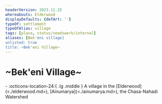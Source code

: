 ```yaml
---
headerVersion: 2023.11.25
whereabouts: Elderwood
displayDefaults: {defArt: ''}
typeOf: settlement
typeOfAlias: village
tags: [place, status/needswork/internal]
aliases: [Bek'eni village]
unlisted: true
title: ~Bek'eni Village~
---
```

# ~Bek'eni Village~
<div class="grid cards ext-narrow-margin ext-one-column" markdown>
-    :octicons-location-24:{ .lg .middle } A village in the [Elderwood](<./elderwood.md>), [Ainumarya](<./ainumarya.md>), the Chasa-Nahadi Watershed  
</div>



